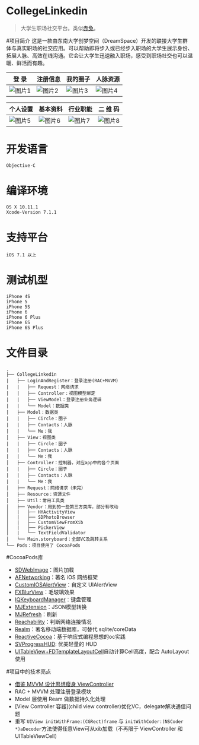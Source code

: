 # CollegeLinkedin

> 大学生职场社交平台。类似[赤兔](http://www.chitu.com/)。

#项目简介
这是一款由东南大学创梦空间（DreamSpace）开发的联接大学生群体与真实职场的社交应用。可以帮助即将步入或已经步入职场的大学生展示身份、拓展人脉、高效在线沟通。它会让大学生迅速融入职场，感受到职场社交也可以温暖、鲜活而有趣。

登 录|注册信息|我的圈子|人脉资源
------------ | ------------- | ------------| ------------
![图片1][1]|![图片2][2]|![图片3][3]|![图片4][4]

个人设置|基本资料|行业职能|二 维 码
------------ | ------------- | ------------| ------------
![图片5][5]|![图片6][6]|![图片7][7]|![图片8][8]

# 开发语言
    Objective-C
# 编译环境
    OS X 10.11.1
    Xcode-Version 7.1.1
# 支持平台
	iOS 7.1 以上
# 测试机型
	iPhone 4S
	iPhone 5
	iPhone 5S
	iPhone 6
	iPhone 6 Plus
	iPhone 6S
	iPhone 6S Plus

# 文件目录
    .
    ├── CollegeLinkedin
    |   ├── LoginAndRegister：登录注册(RAC+MVVM)
    |   |   ├── Request：网络请求
    |   |   ├── Controller：视图模型绑定 
    |   |   ├── ViewModel：登录注册业务逻辑
    |   |   └── Model：数据类 
    |   ├── Model：数据类
    |   |   ├── Circle：圈子
    |   |   ├── Contacts：人脉
    |   |   └── Me：我
    │   ├── View：视图类
    |   |   ├── Circle：圈子
    |   |   ├── Contacts：人脉
    |   |   └── Me：我
    │   ├── Controller：控制器，对应app中的各个页面
    |   |   ├── Circle：圈子
    |   |   ├── Contacts：人脉
    |   |   └── Me：我
    │   ├── Request：网络请求（未完）
    │   ├── Resource：资源文件
    │   ├── Util：常用工具类
    │   ├── Vendor：用到的一些第三方类库，部分有改动
    │   |   ├── HYActivityView
    │   |   ├── SDPhotoBrowser
    │   |   ├── CustomViewFromXib
    │   |   ├── PickerView
    │   |   └── TextFieldValidator
    │   └── Main.storyboard：全部VC及跳转关系
    └── Pods：项目使用了 CocoaPods

#CocoaPods库
 - [SDWebImage](https://github.com/rs/SDWebImage)：图片加载
 - [AFNetworking](https://github.com/AFNetworking/AFNetworking)：著名 iOS 网络框架
 - [CustomIOSAlertView](https://github.com/wimagguc/ios-custom-alertview)：自定义 UIAlertView
 - [FXBlurView](https://github.com/nicklockwood/FXBlurView)：毛玻璃效果
 - [IQKeyboardManager](https://github.com/hackiftekhar/IQKeyboardManager)：键盘管理
 - [MJExtension](https://github.com/CoderMJLee/MJExtension)：JSON模型转换
 - [MJRefresh](https://github.com/CoderMJLee/MJRefresh)：刷新
 - [Reachability](https://github.com/tonymillion/Reachability)：判断网络连接情况
 - [Realm](https://realm.io/)：著名移动端数据库，可替代 sqlite/coreData
 - [ReactiveCocoa](https://github.com/ReactiveCocoa/ReactiveCocoa)：基于响应式编程思想的oc实践
 - [SVProgressHUD](https://github.com/SVProgressHUD/SVProgressHUD): 优美轻量的 HUD 
 - [UITableView+FDTemplateLayoutCell](https://github.com/forkingdog/UITableView-FDTemplateLayoutCell)自动计算Cell高度，配合 AutoLayout 使用
 
  [1]:http://ww3.sinaimg.cn/large/005tGCqhjw1f1o974fswjj30ku112q68.jpg
  [2]:http://ww1.sinaimg.cn/large/005tGCqhjw1f1o99si15aj30ku112myv.jpg
  [3]:http://ww2.sinaimg.cn/large/005tGCqhjw1f1o97t3gxcj30ku1120xj.jpg
  [4]:http://ww2.sinaimg.cn/large/005tGCqhjw1f1o98dejq4j30ku11241l.jpg
  [5]:http://ww3.sinaimg.cn/large/005tGCqhjw1f1o98qqlv4j30ku112wgu.jpg
  [6]:http://ww1.sinaimg.cn/large/005tGCqhjw1f1o98z3x9ij30ku11276o.jpg
  [7]:http://ww2.sinaimg.cn/large/005tGCqhjw1f1o998nck2j30ku112goh.jpg
  [8]:http://ww2.sinaimg.cn/large/005tGCqhjw1f1o99j9c5jj30ku112787.jpg

#项目中的技术亮点

- [借鉴 MVVM 设计思想瘦身 ViewController](http://zltunes.com/ios-jia-gou-pian-yi/)
- RAC + MVVM 处理注册登录模块
- Model 层使用 Ream 做数据持久化处理
- [View Controller 容器](child view controller)优化VC，delegate解决通信问题
- 重写 ```UIView initWithFrame:(CGRect)frame``` 与 ```initWithCoder:(NSCoder *)aDecoder```方法使得任意View可从xib加载（不再限于 ViewController 和 UITableViewCell）
